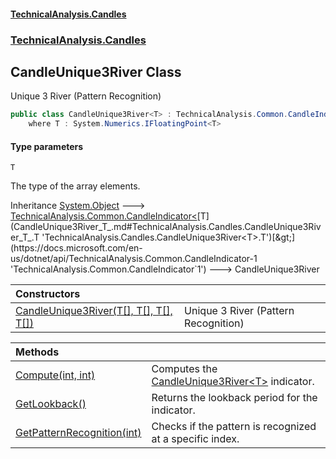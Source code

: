 #### [TechnicalAnalysis.Candles](Atypical.TechnicalAnalysis.Candles.md 'Atypical.TechnicalAnalysis.Candles')
### [TechnicalAnalysis.Candles](Atypical.TechnicalAnalysis.Candles.md#TechnicalAnalysis.Candles 'TechnicalAnalysis.Candles')

## CandleUnique3River<T> Class

Unique 3 River (Pattern Recognition)

```csharp
public class CandleUnique3River<T> : TechnicalAnalysis.Common.CandleIndicator<T>
    where T : System.Numerics.IFloatingPoint<T>
```
#### Type parameters

<a name='TechnicalAnalysis.Candles.CandleUnique3River_T_.T'></a>

`T`

The type of the array elements.

Inheritance [System.Object](https://docs.microsoft.com/en-us/dotnet/api/System.Object 'System.Object') &#129106; [TechnicalAnalysis.Common.CandleIndicator&lt;](https://docs.microsoft.com/en-us/dotnet/api/TechnicalAnalysis.Common.CandleIndicator-1 'TechnicalAnalysis.Common.CandleIndicator`1')[T](CandleUnique3River_T_.md#TechnicalAnalysis.Candles.CandleUnique3River_T_.T 'TechnicalAnalysis.Candles.CandleUnique3River<T>.T')[&gt;](https://docs.microsoft.com/en-us/dotnet/api/TechnicalAnalysis.Common.CandleIndicator-1 'TechnicalAnalysis.Common.CandleIndicator`1') &#129106; CandleUnique3River<T>

| Constructors | |
| :--- | :--- |
| [CandleUnique3River(T[], T[], T[], T[])](CandleUnique3River_T_.CandleUnique3River(T[],T[],T[],T[]).md 'TechnicalAnalysis.Candles.CandleUnique3River<T>.CandleUnique3River(T[], T[], T[], T[])') | Unique 3 River (Pattern Recognition) |

| Methods | |
| :--- | :--- |
| [Compute(int, int)](CandleUnique3River_T_.Compute(int,int).md 'TechnicalAnalysis.Candles.CandleUnique3River<T>.Compute(int, int)') | Computes the [CandleUnique3River&lt;T&gt;](CandleUnique3River_T_.md 'TechnicalAnalysis.Candles.CandleUnique3River<T>') indicator. |
| [GetLookback()](CandleUnique3River_T_.GetLookback().md 'TechnicalAnalysis.Candles.CandleUnique3River<T>.GetLookback()') | Returns the lookback period for the indicator. |
| [GetPatternRecognition(int)](CandleUnique3River_T_.GetPatternRecognition(int).md 'TechnicalAnalysis.Candles.CandleUnique3River<T>.GetPatternRecognition(int)') | Checks if the pattern is recognized at a specific index. |
